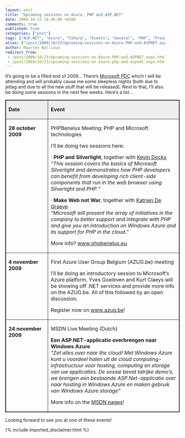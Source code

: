 ```yaml
---
layout: post
title: "Upcoming sessions on Azure, PHP and ASP.NET"
date: 2009-10-23 14:48:00 +0100
comments: true
published: true
categories: ["post"]
tags: ["ASP.NET", "Azure", "CSharp", "Events", "General", "PHP", "Presentations", "Screencasts"]
alias: ["/post/2009/10/23/Upcoming-sessions-on-Azure-PHP-and-ASPNET.aspx", "/post/2009/10/23/upcoming-sessions-on-azure-php-and-aspnet.aspx"]
author: Maarten Balliauw
redirect_from:
 - /post/2009/10/23/Upcoming-sessions-on-Azure-PHP-and-ASPNET.aspx.html
 - /post/2009/10/23/upcoming-sessions-on-azure-php-and-aspnet.aspx.html
---
```

<p>It&rsquo;s going to be a filled end of 2009&hellip; There&rsquo;s <a href="http://www.microsoftpdc.com" target="_blank">Microsoft PDC</a> which I will be attending and will probably cause me some sleepless nights (both due to jetlag and due to all the new stuff that will be released). Next to that, I&rsquo;ll also be doing some sessions in the next few weeks. Here&rsquo;s a list&hellip;</p>
<table style="width: 550px; border: #000000 1px solid;" border="1" cellspacing="0" cellpadding="2" align="center">
<tbody>
<tr>
<td style="background-color: #eeeeee;" valign="top">
<p><strong>Date</strong></p>
</td>
<td style="background-color: #eeeeee;" valign="top">
<p><strong>Event</strong></p>
</td>
</tr>
<tr>
<td width="130" valign="top">
<p><strong>28 october 2009</strong></p>
</td>
<td width="484" valign="top">
<p>PHPBenelux Meeting: PHP and Microsoft technologies</p>
<p>I&rsquo;ll be doing two sessions here:</p>
<p>&middot; <strong>PHP and Silverlight</strong>, together with <a href="http://kevindockx.blogspot.com/">Kevin Dockx</a> <br /><em>&ldquo;This session covers the basics of Microsoft Silverlight and demonstrates how PHP developers can benefit from developing rich client-side components that run in the web browser using Silverlight and PHP.&rdquo;</em></p>
<p>&middot; <strong>Make Web not War</strong>, together with <a href="http://blogs.msdn.com/katriend">Katrien De Graeve</a> <br /><em>&ldquo;Microsoft will present the array of initiatives in the company to better support and integrate with PHP and give you an introduction on Windows Azure and its support for PHP in the cloud.&rdquo;</em></p>
<p>More info? <a href="http://www.phpbenelux.eu">www.phpbenelux.eu</a></p>
</td>
</tr>
<tr>
<td width="130" valign="top">
<p><strong>4 november 2009</strong></p>
</td>
<td width="484" valign="top">
<p>First Azure User Group Belgium (AZUG.be) meeting</p>
<p>I&rsquo;ll be doing an introductory session to Microsoft&rsquo;s Azure platform. Yves Goeleven and Kurt Claeys will be showing off .NET services and provide more info on the AZUG.be. All of this followed by an open discussion.</p>
<p>Register now on <a href="http://www.azug.be">www.azug.be</a>!</p>
</td>
</tr>
<tr>
<td width="130" valign="top">
<p><strong>24 november 2009</strong></p>
</td>
<td width="484" valign="top">
<p>MSDN Live Meeting (Dutch)</p>
<p><strong>Een ASP.NET-applicatie overbrengen naar Windows Azure <br /></strong><em>&ldquo;Zet alles over naar the cloud! Met Windows Azure kunt u voordeel halen uit de cloud computing-infrastructuur voor hosting, computing en storage van uw applicaties. De sessie bevat talrijke demo&rsquo;s, we brengen een bestaande ASP.Net-applicatie over naar hosting in Windows Azure en maken gebruik van Windows Azure storage&rdquo;</em></p>
<p><em></em></p>
<p>More info on the <a href="http://msevents.microsoft.com/CUI/WebCastEventDetails.aspx?EventID=1032424500&amp;EventCategory=2&amp;culture=nl-BE&amp;CountryCode=BE">MSDN pages</a>!</p>
</td>
</tr>
</tbody>
</table>
<p>Looking forward to see you at one of these events!</p>
{% include imported_disclaimer.html %}
